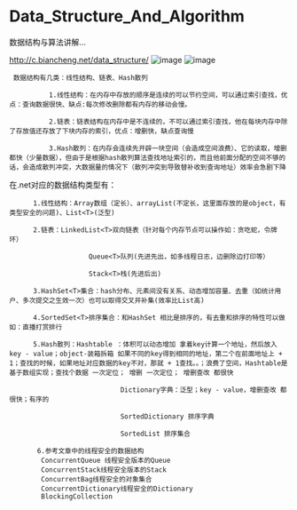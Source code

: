 # Data_Structure_And_Algorithm
数据结构与算法讲解... 

http://c.biancheng.net/data_structure/
![image](https://user-images.githubusercontent.com/26539681/147548189-f405f13f-57eb-4949-b98a-10804482f453.png)
![image](https://user-images.githubusercontent.com/26539681/147548147-d051704f-2b24-4043-9ae7-759e23ff544d.png)

```
 数据结构有几类：线性结构、链表、Hash散列

          1.线性结构：在内存中存放的顺序是连续的可以节约空间，可以通过索引查找，优点：查询数据很快、缺点:每次修改删除都有内存的移动会慢。

          2.链表：链表结构在内存中是不连续的，不可以通过索引查找，他在每块内存中除了存放值还存放了下块内存的索引，优点：增删快，缺点查询慢

          3.Hash散列：在内存会连续先开辟一块空间（会造成空间浪费）、它的读取，增删都快（少量数据），但由于是根据hash散列算法查找地址索引的，而且他前面分配的空间不够的话，会造成散列冲突，大数据量的情况下（散列冲突到导致替补收到查询地址）效率会急剧下降
```

在.net对应的数据结构类型有：

          1.线性结构：Array数组（定长）、arrayList(不定长，这里面存放的是object，有类型安全的问题)、List<T>(泛型)

          2.链表：LinkedList<T>双向链表（针对每个内存节点可以操作如：贪吃蛇，令牌环）

                        Queue<T>队列(先进先出，如多线程日志，边删除边打印等）

                        Stack<T>栈(先进后出)

          3.HashSet<T>集合：hash分布、元素间没有关系、动态增加容量、去重（如统计用户、多次提交之生效一次）也可以取得交叉并补集(效率比List高)

          4.SortedSet<T>排序集合：和HashSet 相比是排序的，有去重和排序的特性可以做如：直播打赏排行

          5.Hash散列：Hashtable ：体积可以动态增加 拿着key计算一个地址，然后放入key - value；object-装箱拆箱 如果不同的key得到相同的地址，第二个在前面地址上 + 1；查找的时候，如果地址对应数据的key不对，那就 + 1查找。。；浪费了空间，Hashtable是基于数组实现；查找个数据 一次定位； 增删 一次定位； 增删查改 都很快

                                Dictionary字典：泛型；key - value，增删查改 都很快；有序的

                                SortedDictionary 排序字典

                                SortedList 排序集合

           6.参考文章中的线程安全的数据结构
            ConcurrentQueue 线程安全版本的Queue
            ConcurrentStack线程安全版本的Stack
            ConcurrentBag线程安全的对象集合
            ConcurrentDictionary线程安全的Dictionary
            BlockingCollection


